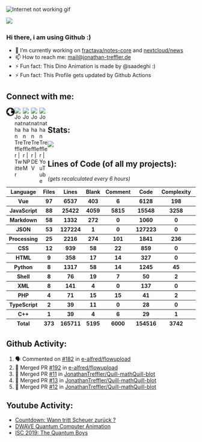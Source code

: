 ![Internet not working gif](https://github.com/saadeghi/saadeghi/raw/master/dino.gif)

![](https://gpvc.arturio.dev/JonathanTreffler)

### Hi there, i am using Github :)

- 🔭 I’m currently working on [fractava/notes-core](https://github.com/fractava/notes-core) and [nextcloud/news](https://github.com/nextcloud/news)
- 📫 How to reach me: mail@jonathan-treffler.de
- ⚡ Fun fact: This Dino Animation is made by @saadeghi :)
- ⚡ Fun fact: This Profile gets updated by Github Actions

## Connect with me:

[<img align="left" alt="jonathan-treffler.de" width="22px" src="https://raw.githubusercontent.com/iconic/open-iconic/master/svg/globe.svg" />](https://jonathan-treffler.de)
[<img align="left" alt="Jonathan Treffler | Twitter" width="22px" src="https://cdn.jsdelivr.net/npm/simple-icons@v3/icons/twitter.svg" />](https://twitter.com/treffler_j)
[<img align="left" alt="Jonathan Treffler | NPM" width="22px" src="https://cdn.jsdelivr.net/npm/simple-icons@v3/icons/npm.svg" />](https://www.npmjs.com/~jonathan_treffler)
[<img align="left" alt="Jonathan Treffler | DEV" width="22px" src="https://cdn.jsdelivr.net/npm/simple-icons@v3/icons/dev-dot-to.svg" />](https://dev.to/jonathantreffler)
[<img align="left" alt="Jonathan Treffler | YouTube" width="22px" src="https://cdn.jsdelivr.net/npm/simple-icons@v3/icons/youtube.svg" />](https://www.youtube.com/channel/UCeNkM_i1i9_Ver9njtxLAqw)

<br>

## Stats:
![](https://github-readme-stats.vercel.app/api?username=JonathanTreffler&show_icons=true&include_all_commits=true&hide_title=true)

## Lines of Code (of all my projects):
*(gets recalculated every 6 hours)*
<!-- /start_scc/ -->
<table id="scc-table">
	<thead><tr>
		<th>Language</th>
		<th>Files</th>
		<th>Lines</th>
		<th>Blank</th>
		<th>Comment</th>
		<th>Code</th>
		<th>Complexity</th>
		<th>Bytes</th>
	</tr></thead>
	<tbody><tr>
		<th>Vue</th>
		<th>97</th>
		<th>6537</th>
		<th>403</th>
		<th>6</th>
		<th>6128</th>
		<th>198</th>
		<th>164297</th>
	</tr><tr>
		<th>JavaScript</th>
		<th>88</th>
		<th>25422</th>
		<th>4059</th>
		<th>5815</th>
		<th>15548</th>
		<th>3258</th>
		<th>1221105</th>
	</tr><tr>
		<th>Markdown</th>
		<th>58</th>
		<th>1332</th>
		<th>272</th>
		<th>0</th>
		<th>1060</th>
		<th>0</th>
		<th>58947</th>
	</tr><tr>
		<th>JSON</th>
		<th>53</th>
		<th>127224</th>
		<th>1</th>
		<th>0</th>
		<th>127223</th>
		<th>0</th>
		<th>5083569</th>
	</tr><tr>
		<th>Processing</th>
		<th>25</th>
		<th>2216</th>
		<th>274</th>
		<th>101</th>
		<th>1841</th>
		<th>236</th>
		<th>53983</th>
	</tr><tr>
		<th>CSS</th>
		<th>12</th>
		<th>939</th>
		<th>58</th>
		<th>22</th>
		<th>859</th>
		<th>0</th>
		<th>35924</th>
	</tr><tr>
		<th>HTML</th>
		<th>9</th>
		<th>358</th>
		<th>17</th>
		<th>14</th>
		<th>327</th>
		<th>0</th>
		<th>21422</th>
	</tr><tr>
		<th>Python</th>
		<th>8</th>
		<th>1317</th>
		<th>58</th>
		<th>14</th>
		<th>1245</th>
		<th>45</th>
		<th>64228</th>
	</tr><tr>
		<th>Shell</th>
		<th>8</th>
		<th>76</th>
		<th>19</th>
		<th>7</th>
		<th>50</th>
		<th>2</th>
		<th>1297</th>
	</tr><tr>
		<th>XML</th>
		<th>8</th>
		<th>141</th>
		<th>4</th>
		<th>0</th>
		<th>137</th>
		<th>0</th>
		<th>4968</th>
	</tr><tr>
		<th>PHP</th>
		<th>4</th>
		<th>71</th>
		<th>15</th>
		<th>15</th>
		<th>41</th>
		<th>2</th>
		<th>1934</th>
	</tr><tr>
		<th>TypeScript</th>
		<th>2</th>
		<th>39</th>
		<th>11</th>
		<th>0</th>
		<th>28</th>
		<th>0</th>
		<th>945</th>
	</tr><tr>
		<th>C++</th>
		<th>1</th>
		<th>39</th>
		<th>4</th>
		<th>6</th>
		<th>29</th>
		<th>1</th>
		<th>722</th>
	</tr></tbody>
	<tfoot><tr>
		<th>Total</th>
		<th>373</th>
		<th>165711</th>
		<th>5195</th>
		<th>6000</th>
		<th>154516</th>
		<th>3742</th>
    	<th>6713341</th>
	</tr></tfoot>
	</table>
<!-- /end_scc/ -->

## Github Activity:
<!--START_SECTION:activity-->
1. 🗣 Commented on [#182](https://github.com/e-alfred/flowupload/issues/182) in [e-alfred/flowupload](https://github.com/e-alfred/flowupload)
2. 🎉 Merged PR [#192](https://github.com/e-alfred/flowupload/pull/192) in [e-alfred/flowupload](https://github.com/e-alfred/flowupload)
3. 🎉 Merged PR [#11](https://github.com/JonathanTreffler/Quill-mathQuill-blot/pull/11) in [JonathanTreffler/Quill-mathQuill-blot](https://github.com/JonathanTreffler/Quill-mathQuill-blot)
4. 🎉 Merged PR [#13](https://github.com/JonathanTreffler/Quill-mathQuill-blot/pull/13) in [JonathanTreffler/Quill-mathQuill-blot](https://github.com/JonathanTreffler/Quill-mathQuill-blot)
5. 🎉 Merged PR [#12](https://github.com/JonathanTreffler/Quill-mathQuill-blot/pull/12) in [JonathanTreffler/Quill-mathQuill-blot](https://github.com/JonathanTreffler/Quill-mathQuill-blot)
<!--END_SECTION:activity-->

## Youtube Activity:
<!-- YOUTUBE:START -->
- [Countdown: Wann tritt Scheuer zurück ?](https://www.youtube.com/watch?v=OvEQBAlHRs4)
- [DWAVE Quantum Computer Animation](https://www.youtube.com/watch?v=AcO8yO35ci8)
- [ISC 2019: The Quantum Boys](https://www.youtube.com/watch?v=aM_pAA9FdYY)
<!-- YOUTUBE:END -->
